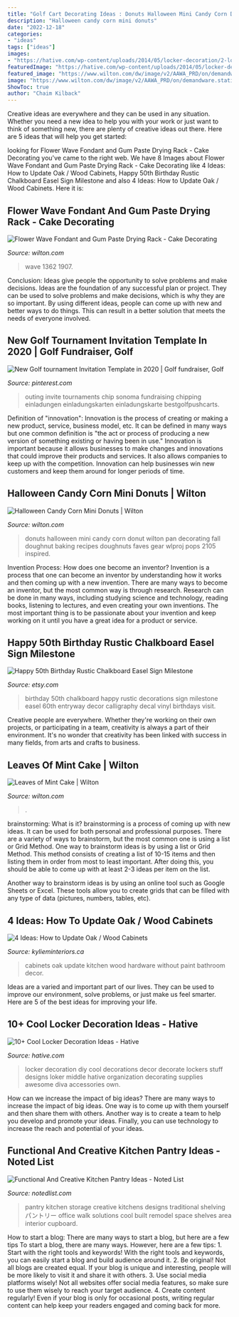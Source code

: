 ```yaml
---
title: "Golf Cart Decorating Ideas : Donuts Halloween Mini Candy Corn Donut Wilton Pan Decorating Fall Doughnut Baking Recipes Doughnuts Faves Gear Wlproj Pops 2105 Inspired"
description: "Halloween candy corn mini donuts"
date: "2022-12-18"
categories:
- "ideas"
tags: ["ideas"]
images:
- "https://hative.com/wp-content/uploads/2014/05/locker-decoration/2-locker-decor-for-girl.jpg"
featuredImage: "https://hative.com/wp-content/uploads/2014/05/locker-decoration/2-locker-decor-for-girl.jpg"
featured_image: "https://www.wilton.com/dw/image/v2/AAWA_PRD/on/demandware.static/-/Sites-wilton-project-master/default/dw274b1d1a/images/project/WLPROJ-9134/WiltonLeafHero.jpg?sw=502&amp;sh=502&amp;sm=fit"
image: "https://www.wilton.com/dw/image/v2/AAWA_PRD/on/demandware.static/-/Sites-wilton-project-master/default/dw274b1d1a/images/project/WLPROJ-9134/WiltonLeafHero.jpg?sw=502&amp;sh=502&amp;sm=fit"
ShowToc: true
author: "Chaim Kilback"
---
```



Creative ideas are everywhere and they can be used in any situation. Whether you need a new idea to help you with your work or just want to think of something new, there are plenty of creative ideas out there. Here are 5 ideas that will help you get started: 

	

		
looking for Flower Wave Fondant and Gum Paste Drying Rack - Cake Decorating you've came to the right web. We have 8 Images about Flower Wave Fondant and Gum Paste Drying Rack - Cake Decorating like 4 Ideas: How to Update Oak / Wood Cabinets, Happy 50th Birthday Rustic Chalkboard Easel Sign Milestone and also 4 Ideas: How to Update Oak / Wood Cabinets. Here it is:
		
    
## Flower Wave Fondant And Gum Paste Drying Rack - Cake Decorating

<img loading=lazy src="https://www.wilton.com/dw/image/v2/AAWA_PRD/on/demandware.static/-/Sites-wilton-product-master/default/dwde699fe0/images/product/1907-1362/1907-1362-Wilton-Flower-Wave-Fondant-and-Gum-Paste-Drying-Rack---Cake-Decorating-Supplies-L3.jpg?sw=1440&amp;sh=750&amp;sm=fit" onerror="this.onerror=null;this.src='https://tse2.mm.bing.net/th?id=OIP.WmT9s5dvvnHsdcU5UGtJdwHaHa&amp;pid=15.1';" alt="Flower Wave Fondant and Gum Paste Drying Rack - Cake Decorating">

_Source: wilton.com_

>wave 1362 1907. 

	

Conclusion: Ideas give people the opportunity to solve problems and make decisions.
Ideas are the foundation of any successful plan or project. They can be used to solve problems and make decisions, which is why they are so important. By using different ideas, people can come up with new and better ways to do things. This can result in a better solution that meets the needs of everyone involved.

    
## New Golf Tournament Invitation Template In 2020 | Golf Fundraiser, Golf

<img loading=lazy src="https://i.pinimg.com/736x/1e/dc/f1/1edcf13d583f7c702316a0b9112748f2.jpg" onerror="this.onerror=null;this.src='https://tse1.mm.bing.net/th?id=OIP.sPja_f5wX8JvQqrdNfqqlwAAAA&amp;pid=15.1';" alt="New Golf tournament Invitation Template in 2020 | Golf fundraiser, Golf">

_Source: pinterest.com_

>outing invite tournaments chip sonoma fundraising chipping einladungen einladungskarten einladungskarte bestgolfpushcarts. 

	

Definition of "innovation":
Innovation is the process of creating or making a new product, service, business model, etc. It can be defined in many ways but one common definition is "the act or process of producing a new version of something existing or having been in use." 
Innovation is important because it allows businesses to make changes and innovations that could improve their products and services. It also allows companies to keep up with the competition. Innovation can help businesses win new customers and keep them around for longer periods of time.

    
## Halloween Candy Corn Mini Donuts | Wilton

<img loading=lazy src="https://www.wilton.com/dw/image/v2/AAWA_PRD/on/demandware.static/-/Sites-wilton-project-master/default/dw22358e84/images/project/WLPROJ-7746/HaDo8105-05.jpg?sw=1440&amp;sh=750&amp;sm=fit" onerror="this.onerror=null;this.src='https://tse4.mm.bing.net/th?id=OIP.Ix6kvj83wg8hcMvGKHP3SgHaHa&amp;pid=15.1';" alt="Halloween Candy Corn Mini Donuts | Wilton">

_Source: wilton.com_

>donuts halloween mini candy corn donut wilton pan decorating fall doughnut baking recipes doughnuts faves gear wlproj pops 2105 inspired. 

	

Invention Process: How does one become an inventor?
Invention is a process that one can become an inventor by understanding how it works and then coming up with a new invention. There are many ways to become an inventor, but the most common way is through research. Research can be done in many ways, including studying science and technology, reading books, listening to lectures, and even creating your own inventions. The most important thing is to be passionate about your invention and keep working on it until you have a great idea for a product or service.

    
## Happy 50th Birthday Rustic Chalkboard Easel Sign Milestone

<img loading=lazy src="https://img0.etsystatic.com/131/0/8023169/il_570xN.972288540_6991.jpg" onerror="this.onerror=null;this.src='https://tse2.mm.bing.net/th?id=OIP.EKC3aRkawZGcKqhxG97-bQHaLH&amp;pid=15.1';" alt="Happy 50th Birthday Rustic Chalkboard Easel Sign Milestone">

_Source: etsy.com_

>birthday 50th chalkboard happy rustic decorations sign milestone easel 60th entryway decor calligraphy decal vinyl birthdays visit. 

	

Creative people are everywhere. Whether they're working on their own projects, or participating in a team, creativity is always a part of their environment. It's no wonder that creativity has been linked with success in many fields, from arts and crafts to business.

    
## Leaves Of Mint Cake | Wilton

<img loading=lazy src="https://www.wilton.com/dw/image/v2/AAWA_PRD/on/demandware.static/-/Sites-wilton-project-master/default/dw274b1d1a/images/project/WLPROJ-9134/WiltonLeafHero.jpg?sw=502&amp;sh=502&amp;sm=fit" onerror="this.onerror=null;this.src='https://tse1.mm.bing.net/th?id=OIP.hMjnbP92YApH-QCnaasVTAHaHa&amp;pid=15.1';" alt="Leaves of Mint Cake | Wilton">

_Source: wilton.com_

>. 

	

brainstorming: What is it?
brainstorming is a process of coming up with new ideas. It can be used for both personal and professional purposes. There are a variety of ways to brainstorm, but the most common one is using a list or Grid Method.
One way to brainstorm ideas is by using a list or Grid Method. This method consists of creating a list of 10-15 items and then listing them in order from most to least important. After doing this, you should be able to come up with at least 2-3 ideas per item on the list.

Another way to brainstorm ideas is by using an online tool such as Google Sheets or Excel. These tools allow you to create grids that can be filled with any type of data (pictures, numbers, tables, etc).

    
## 4 Ideas: How To Update Oak / Wood Cabinets

<img loading=lazy src="http://i1.wp.com/www.kylieminteriors.ca/wp-content/uploads/2016/05/Ideas-to-update-oak-kitchen-or-bathroom-cabinets-without-paint.-Including-hardware-and-decor.-Design-by-Julie-Blanner.jpg?fit=683%2C1024" onerror="this.onerror=null;this.src='https://tse1.mm.bing.net/th?id=OIP.Q9PPK2grQ8HTpcfVPbb9DQHaLG&amp;pid=15.1';" alt="4 Ideas: How to Update Oak / Wood Cabinets">

_Source: kylieminteriors.ca_

>cabinets oak update kitchen wood hardware without paint bathroom decor. 

	

Ideas are a varied and important part of our lives. They can be used to improve our environment, solve problems, or just make us feel smarter. Here are 5 of the best ideas for improving your life.

    
## 10+ Cool Locker Decoration Ideas - Hative

<img loading=lazy src="https://hative.com/wp-content/uploads/2014/05/locker-decoration/2-locker-decor-for-girl.jpg" onerror="this.onerror=null;this.src='https://tse4.mm.bing.net/th?id=OIP.y81IGgNRDhvNE99_2COy3gHaNg&amp;pid=15.1';" alt="10+ Cool Locker Decoration Ideas - Hative">

_Source: hative.com_

>locker decoration diy cool decorations decor decorate lockers stuff designs loker middle hative organization decorating supplies awesome diva accessories own. 

	

How can we increase the impact of big ideas?
There are many ways to increase the impact of big ideas. One way is to come up with them yourself and then share them with others. Another way is to create a team to help you develop and promote your ideas. Finally, you can use technology to increase the reach and potential of your ideas.

    
## Functional And Creative Kitchen Pantry Ideas - Noted List

<img loading=lazy src="http://notedlist.com/wp-content/uploads/2016/03/kitchen-pantry-ideas/22-kitchen-pantry-ideas.jpg" onerror="this.onerror=null;this.src='https://tse2.mm.bing.net/th?id=OIP.5PYftl0S6iUi2SLXbjSdegHaLI&amp;pid=15.1';" alt="Functional And Creative Kitchen Pantry Ideas - Noted List">

_Source: notedlist.com_

>pantry kitchen storage creative kitchens designs traditional shelving パントリー office walk solutions cool built remodel space shelves area interior cupboard. 

	

How to start a blog: There are many ways to start a blog, but here are a few tips
To start a blog, there are many ways. However, here are a few tips: 1. Start with the right tools and keywords! With the right tools and keywords, you can easily start a blog and build audience around it. 2. Be original! Not all blogs are created equal. If your blog is unique and interesting, people will be more likely to visit it and share it with others. 3. Use social media platforms wisely! Not all websites offer social media features, so make sure to use them wisely to reach your target audience. 4. Create content regularly! Even if your blog is only for occasional posts, writing regular content can help keep your readers engaged and coming back for more.

